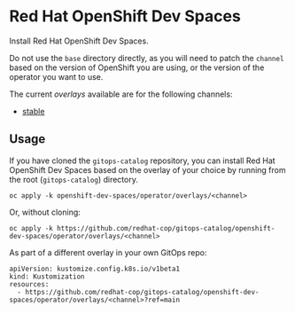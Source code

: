 # Red Hat OpenShift Dev Spaces

Install Red Hat OpenShift Dev Spaces.

Do not use the `base` directory directly, as you will need to patch the `channel` based on the version of OpenShift you are using, or the version of the operator you want to use.

The current *overlays* available are for the following channels:

* [stable](operator/overlays/stable)

## Usage

If you have cloned the `gitops-catalog` repository, you can install Red Hat OpenShift Dev Spaces based on the overlay of your choice by running from the root (`gitops-catalog`) directory.

```
oc apply -k openshift-dev-spaces/operator/overlays/<channel>
```

Or, without cloning:

```
oc apply -k https://github.com/redhat-cop/gitops-catalog/openshift-dev-spaces/operator/overlays/<channel>
```

As part of a different overlay in your own GitOps repo:

```
apiVersion: kustomize.config.k8s.io/v1beta1
kind: Kustomization
resources:
  - https://github.com/redhat-cop/gitops-catalog/openshift-dev-spaces/operator/overlays/<channel>?ref=main
```
